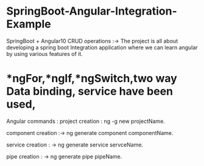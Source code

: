 # SpringBoot-Angular-Integration-Example
SpringBoot + Angular10 CRUD operations :-> The project is all about developing a spring boot Integration application
  where we can learn angular by using various features of it.
# *ngFor,*ngIf,*ngSwitch,two way Data binding, service have been used,

Angular commands :
project creation : ng -g new projectName.

component creation :-> ng generate component componentName.

service creation : -> ng generate service servceName.

pipe creation : -> ng generate pipe pipeName.
